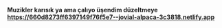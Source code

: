<b>Muzikler karısık ya ama çalıyo üşendim düzeltmeye
https://660d8273ff6397149f76f5e7--jovial-alpaca-3c3818.netlify.app
